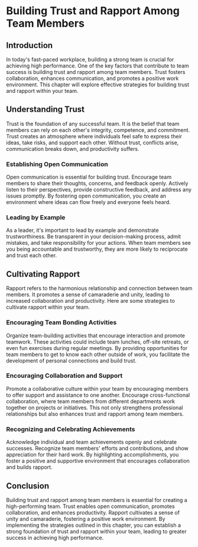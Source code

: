 Building Trust and Rapport Among Team Members
================================================================================

Introduction
------------

In today's fast-paced workplace, building a strong team is crucial for achieving high performance. One of the key factors that contribute to team success is building trust and rapport among team members. Trust fosters collaboration, enhances communication, and promotes a positive work environment. This chapter will explore effective strategies for building trust and rapport within your team.

Understanding Trust
-------------------

Trust is the foundation of any successful team. It is the belief that team members can rely on each other's integrity, competence, and commitment. Trust creates an atmosphere where individuals feel safe to express their ideas, take risks, and support each other. Without trust, conflicts arise, communication breaks down, and productivity suffers.

### Establishing Open Communication

Open communication is essential for building trust. Encourage team members to share their thoughts, concerns, and feedback openly. Actively listen to their perspectives, provide constructive feedback, and address any issues promptly. By fostering open communication, you create an environment where ideas can flow freely and everyone feels heard.

### Leading by Example

As a leader, it's important to lead by example and demonstrate trustworthiness. Be transparent in your decision-making process, admit mistakes, and take responsibility for your actions. When team members see you being accountable and trustworthy, they are more likely to reciprocate and trust each other.

Cultivating Rapport
-------------------

Rapport refers to the harmonious relationship and connection between team members. It promotes a sense of camaraderie and unity, leading to increased collaboration and productivity. Here are some strategies to cultivate rapport within your team.

### Encouraging Team Bonding Activities

Organize team-building activities that encourage interaction and promote teamwork. These activities could include team lunches, off-site retreats, or even fun exercises during regular meetings. By providing opportunities for team members to get to know each other outside of work, you facilitate the development of personal connections and build trust.

### Encouraging Collaboration and Support

Promote a collaborative culture within your team by encouraging members to offer support and assistance to one another. Encourage cross-functional collaboration, where team members from different departments work together on projects or initiatives. This not only strengthens professional relationships but also enhances trust and rapport among team members.

### Recognizing and Celebrating Achievements

Acknowledge individual and team achievements openly and celebrate successes. Recognize team members' efforts and contributions, and show appreciation for their hard work. By highlighting accomplishments, you foster a positive and supportive environment that encourages collaboration and builds rapport.

Conclusion
----------

Building trust and rapport among team members is essential for creating a high-performing team. Trust enables open communication, promotes collaboration, and enhances productivity. Rapport cultivates a sense of unity and camaraderie, fostering a positive work environment. By implementing the strategies outlined in this chapter, you can establish a strong foundation of trust and rapport within your team, leading to greater success in achieving high performance.
